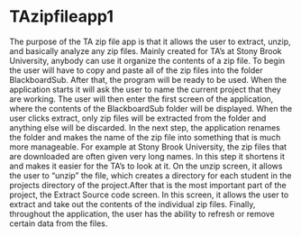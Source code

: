 # TAzipfileapp1

The purpose of the TA zip file app is that it allows the user to extract, unzip, and basically analyze any zip files.
Mainly created for TA’s at Stony Brook University, anybody can use it organize the contents of a zip file. To begin 
the user will have to copy and paste all of the zip files into the folder BlackboardSub. After that, the program will 
be ready to be used. When the application starts it will ask the user to name the current project that they are working.
The user will then enter the first screen of the application, where the contents of the BlackboardSub folder will be 
displayed. When the user clicks extract, only zip files will be extracted from the folder and anything else will be discarded.
In the next step, the application renames the folder and makes the name of the zip file into something that is much more 
manageable. For example at Stony Brook University, the zip files that are downloaded are often given very long names. In this 
step it shortens it and makes it easier for the TA’s to look at it. On the unzip screen, it allows the user to “unzip” the
file, which creates a directory for each student in the projects directory of the project.After that is the most important 
part of the project, the Extract Source code screen. In this screen, it allows the user to extract and take out the contents
of the individual zip files. Finally, throughout the application, the user has the ability to refresh or remove certain data
from the files. 
